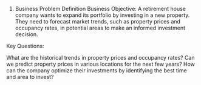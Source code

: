 1. Business Problem Definition
Business Objective: A retirement house company wants to expand its portfolio by investing in a new property. They need to forecast market trends, such as property prices and occupancy rates, in potential areas to make an informed investment decision.

Key Questions:

What are the historical trends in property prices and occupancy rates?
Can we predict property prices in various locations for the next few years?
How can the company optimize their investments by identifying the best time and area to invest?
